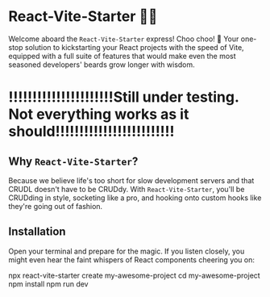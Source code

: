# React-Vite-Starter 🚀✨

Welcome aboard the `React-Vite-Starter` express! Choo choo! 🚂 Your one-stop solution to kickstarting your React projects with the speed of Vite, equipped with a full suite of features that would make even the most seasoned developers' beards grow longer with wisdom.

# !!!!!!!!!!!!!!!!!!!!!!Still under testing. Not everything works as it should!!!!!!!!!!!!!!!!!!!!!!!!!

## Why `React-Vite-Starter`?

Because we believe life's too short for slow development servers and that CRUDL doesn't have to be CRUDdy. With `React-Vite-Starter`, you'll be CRUDding in style, socketing like a pro, and hooking onto custom hooks like they're going out of fashion.

## Installation

Open your terminal and prepare for the magic. If you listen closely, you might even hear the faint whispers of React components cheering you on:


npx react-vite-starter create my-awesome-project
cd my-awesome-project
npm install
npm run dev
